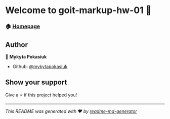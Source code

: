 # Welcome to goit-markup-hw-01 👋

### 🏠 [Homepage](https://github.com/mykytapokasiuk/goit-markup-hw-01)

## Author

👤 **Mykyta Pokasiuk**

* Github: [@mykytapokasiuk](https://github.com/mykytapokasiuk)

## Show your support

Give a ⭐️ if this project helped you!


***
_This README was generated with ❤️ by [readme-md-generator](https://github.com/kefranabg/readme-md-generator)_